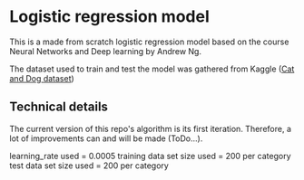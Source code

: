 # Logistic regression model

This is a made from scratch logistic regression model based on the course Neural Networks and Deep learning by Andrew Ng.

The dataset used to train and test the model was gathered from Kaggle ([Cat and Dog dataset](https://www.kaggle.com/datasets/tongpython/cat-and-dog))

## Technical details

The current version of this repo's algorithm is its first iteration. Therefore, a lot of improvements can and will be made (ToDo...).

learning_rate used = 0.0005
training data set size used = 200 per category
test data set size used = 200 per category




